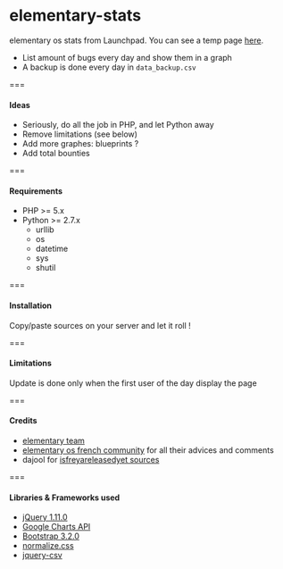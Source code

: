 elementary-stats
================

elementary os stats from Launchpad. You can see a temp page [here](http://elementarybugs.org).

* List amount of bugs every day and show them in a graph
* A backup is done every day in ```data_backup.csv```

===

#### Ideas

* Seriously, do all the job in PHP, and let Python away
* Remove limitations (see below)
* Add more graphes: blueprints ?
* Add total bounties

===

#### Requirements

* PHP >= 5.x
* Python >= 2.7.x
    * urllib
    * os
    * datetime
    * sys
    * shutil

===

#### Installation

Copy/paste sources on your server and let it roll !

===

#### Limitations

Update is done only when the first user of the day display the page

===

#### Credits

* [elementary team](http://elementaryos.org)
* [elementary os french community](http://www.elementaryos-fr.org/) for all their advices and comments
* dajool for [isfreyareleasedyet sources](https://bitbucket.org/brejoc/isisisreleasedyet.com)

===

#### Libraries & Frameworks used

* [jQuery 1.11.0](https://jquery.com/)
* [Google Charts API](https://developers.google.com/chart/)
* [Bootstrap 3.2.0](http://getbootstrap.com/m)
* [normalize.css](https://github.com/necolas/normalize.css/)
* [jquery-csv](https://code.google.com/p/jquery-csv/)

